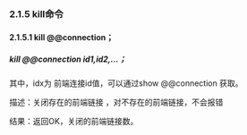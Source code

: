 ### 2.1.5 kill命令
#### 2.1.5.1  kill @@connection；

##### kill @@connection id1,id2,...；
其中，idx为 前端连接id值，可以通过show @@connection 获取。

描述：关闭存在的前端链接 ，对不存在的前端链接，不会报错  

结果：返回OK，关闭的前端链接数。  


